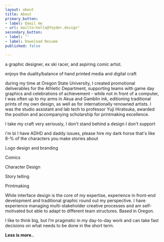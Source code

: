 ```yaml
---
layout: about
title: About
primary_button:
- label: Email me
- url: mailto:hello@feyder.design"
secondary_button:
- label: ''
- label: Download Resume
published: false

---
```

a graphic designer, ex ski racer, and aspiring comic artist.

enjoys the duality/balance of hand printed media and digital craft

during my time at Oregon State University, I created promotional deliverables for the Athletic Department, supporting teams with game day graphics and celebrations of achievement - while not in front of a computer, I was often up to my arms in Akua and Gamblin ink, editioning traditional prints of my own design, as well as for internationally renowned artists. I was the studio assistant and lab tech to professor Yuji Hiratsuka, awarded the position and accompanying scholarship for printmaking excellence. 

I take my craft very seriously, I don't stand behind a design I don't support

i'm bi I have ADHD and daddy issues, please hire my dark horse that's like 8-% of the characters you make stories about

Logo design and branding

Comics

Character Design

Story telling

Printmaking

While interface design is the core of my expertise, experience in front-end development and traditional graphic round out my perspective. I have experience managing multi-stakeholder creative processes and am self-motivated but able to adapt to different team structures. Based in Oregon.

I like to think big, but I’m pragmatic in my day-to-day work and can take fast decisions on what needs to be done in the short term.

**Less is more..**